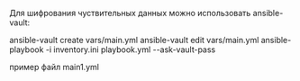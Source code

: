 Для шифрования чуствительных данных можно использовать ansible-vault:

ansible-vault create vars/main.yml
ansible-vault edit vars/main.yml
ansible-playbook -i inventory.ini playbook.yml --ask-vault-pass

пример файл main1.yml
